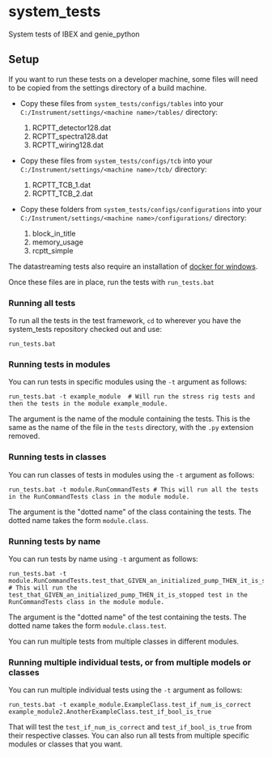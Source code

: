 # system_tests
System tests of IBEX and genie_python


## Setup

If you want to run these tests on a developer machine, some files will need to be copied from the settings directory of a build machine.

* Copy these files from `system_tests/configs/tables` into your `C:/Instrument/settings/<machine name>/tables/` directory:
    1. RCPTT_detector128.dat
    1. RCPTT_spectra128.dat
    1. RCPTT_wiring128.dat
    
* Copy these files from `system_tests/configs/tcb` into your `C:/Instrument/settings/<machine name>/tcb/` directory:
    1. RCPTT_TCB_1.dat
    1. RCPTT_TCB_2.dat
    
* Copy these folders from `system_tests/configs/configurations` into your `C:/Instrument/settings/<machine name>/configurations/` directory:
    1. block_in_title
    1. memory_usage
    1. rcptt_simple

The datastreaming tests also require an installation of [docker for windows](https://docs.docker.com/docker-for-windows/install/#install-docker-desktop-on-windows).

Once these files are in place, run the tests with `run_tests.bat`


### Running all tests

To run all the tests in the test framework, `cd` to wherever you have the system_tests repository checked out and use:

```
run_tests.bat
```


### Running tests in modules

You can run tests in specific modules using the `-t` argument as follows:

```
run_tests.bat -t example_module  # Will run the stress rig tests and then the tests in the module example_module.
```

The argument is the name of the module containing the tests. This is the same as the name of the file in the `tests` directory, with the `.py` extension removed.


### Running tests in classes

You can run classes of tests in modules using the `-t` argument as follows:

```
run_tests.bat -t module.RunCommandTests # This will run all the tests in the RunCommandTests class in the module module. 
```

The argument is the "dotted name" of the class containing the tests. The dotted name takes the form `module.class`.


### Running tests by name

You can run tests by name using `-t` argument as follows:

```
run_tests.bat -t module.RunCommandTests.test_that_GIVEN_an_initialized_pump_THEN_it_is_stopped # This will run the test_that_GIVEN_an_initialized_pump_THEN_it_is_stopped test in the RunCommandTests class in the module module. 
```

The argument is the "dotted name" of the test containing the tests. The dotted name takes the form `module.class.test`.

You can run multiple tests from multiple classes in different modules.


### Running multiple individual tests, or from multiple models or classes

You can run multiple individual tests using the `-t` argument as follows:

```
run_tests.bat -t example_module.ExampleClass.test_if_num_is_correct example_module2.AnotherExampleClass.test_if_bool_is_true
```

That will test the `test_if_num_is_correct` and `test_if_bool_is_true` from their respective classes. You can also run all tests from multiple specific modules or classes that you want. 
